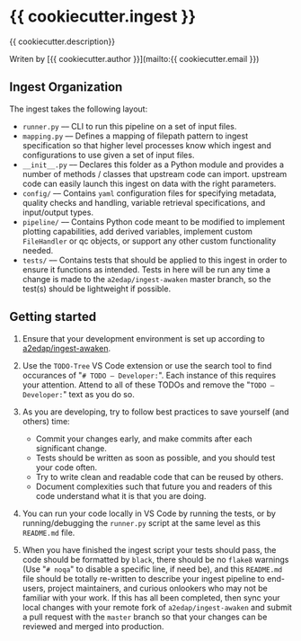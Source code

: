 # {{ cookiecutter.ingest }}

{{ cookiecutter.description}}

Writen by [{{ cookiecutter.author }}](mailto:{{ cookiecutter.email }})

## Ingest Organization

The ingest takes the following layout:

- `runner.py` –– CLI to run this pipeline on a set of input files.
- `mapping.py` –– Defines a mapping of filepath pattern to ingest specification so that
higher level processes know which ingest and configurations to use given a set of input
files.
- `__init__.py` –– Declares this folder as a Python module and provides a number of
methods / classes that upstream code can import.
upstream code can easily launch this ingest on data with the right parameters.
- `config/` –– Contains `yaml` configuration files for specifying metadata, quality
checks and handling, variable retrieval specifications, and input/output types.
- `pipeline/` –– Contains Python code meant to be modified to implement plotting
capabilities, add derived variables, implement custom `FileHandler` or qc objects, or
support any other custom functionality needed.
- `tests/` –– Contains tests that should be applied to this ingest in order to ensure
it functions as intended. Tests in here will be run any time a change is made to the
`a2edap/ingest-awaken` master branch, so the test(s) should be lightweight if possible.


## Getting started

1. Ensure that your development environment is set up according to 
[a2edap/ingest-awaken](https://github.com/a2edap/ingest-awaken).

2. Use the `TODO-Tree` VS Code extension or use the search tool to find occurances of
"`# TODO – Developer:`". Each instance of this requires your attention. Attend to all
of these TODOs and remove the "`TODO – Developer:`" text as you do so.

3. As you are developing, try to follow best practices to save yourself (and others)
time:
    - Commit your changes early, and make commits after each significant change.
    - Tests should be written as soon as possible, and you should test your code often.
    - Try to write clean and readable code that can be reused by others.
    - Document complexities such that future you and readers of this code understand
    what it is that you are doing.

4. You can run your code locally in VS Code by running the tests, or by 
running/debugging the `runner.py` script at the same level as this `README.md` file.

5. When you have finished the ingest script your tests should pass, the code should be
formatted by `black`, there should be no `flake8` warnings (Use "`# noqa`" to disable
a specific line, if need be), and this `README.md` file should be totally re-written to
describe your ingest pipeline to end-users, project maintainers, and curious onlookers
who may not be familiar with your work. If this has all been completed, then sync your
local changes with your remote fork of `a2edap/ingest-awaken` and submit a pull request
with the `master` branch so that your changes can be reviewed and merged into
production.   
